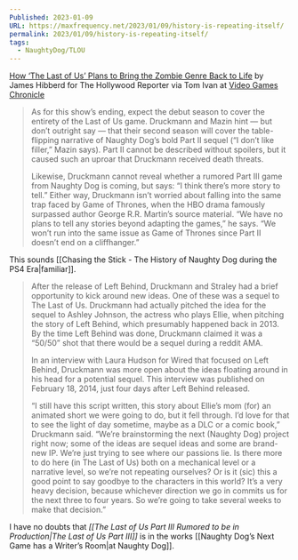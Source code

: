 ```yaml
---
Published: 2023-01-09
URL: https://maxfrequency.net/2023/01/09/history-is-repeating-itself/
permalink: 2023/01/09/history-is-repeating-itself/
tags:
  - NaughtyDog/TLOU
---
```

[How ‘The Last of Us’ Plans to Bring the Zombie Genre Back to Life](https://www.hollywoodreporter.com/tv/tv-features/the-last-of-us-hbo-pedro-pascal-bella-ramsey-interview-1235290103/) by James Hibberd for The Hollywood Reporter via Tom Ivan at [Video Games Chronicle](https://www.videogameschronicle.com/news/last-of-us-director-on-a-potential-part-3-i-think-theres-more-story-to-tell/)

> As for this show’s ending, expect the debut season to cover the entirety of the Last of Us game. Druckmann and Mazin hint — but don’t outright say — that their second season will cover the table-flipping narrative of Naughty Dog’s bold Part II sequel (“I don’t like filler,” Mazin says). Part II cannot be described without spoilers, but it caused such an uproar that Druckmann received death threats.
> 
> Likewise, Druckmann cannot reveal whether a rumored Part III game from Naughty Dog is coming, but says: “I think there’s more story to tell.” Either way, Druckmann isn’t worried about falling into the same trap faced by Game of Thrones, when the HBO drama famously surpassed author George R.R. Martin’s source material. “We have no plans to tell any stories beyond adapting the games,” he says. “We won’t run into the same issue as Game of Thrones since Part II doesn’t end on a cliffhanger.”

This sounds [[Chasing the Stick - The History of Naughty Dog during the PS4 Era|familiar]].

> After the release of Left Behind, Druckmann and Straley had a brief opportunity to kick around new ideas. One of these was a sequel to The Last of Us. Druckmann had actually pitched the idea for the sequel to Ashley Johnson, the actress who plays Ellie, when pitching the story of Left Behind, which presumably happened back in 2013. By the time Left Behind was done, Druckmann claimed it was a “50/50” shot that there would be a sequel during a reddit AMA.
> 
> In an interview with Laura Hudson for Wired that focused on Left Behind, Druckmann was more open about the ideas floating around in his head for a potential sequel. This interview was published on February 18, 2014, just four days after Left Behind released.
> 
> “I still have this script written, this story about Ellie’s mom (for) an animated short we were going to do, but it fell through. I’d love for that to see the light of day sometime, maybe as a DLC or a comic book,” Druckmann said. “We’re brainstorming the next (Naughty Dog) project right now; some of the ideas are sequel ideas and some are brand-new IP. We’re just trying to see where our passions lie. Is there more to do here (in The Last of Us) both on a mechanical level or a narrative level, so we’re not repeating ourselves? Or is it (sic) this a good point to say goodbye to the characters in this world? It’s a very heavy decision, because whichever direction we go in commits us for the next three to four years. So we’re going to take several weeks to make that decision.”

I have no doubts that *[[The Last of Us Part III Rumored to be in Production|The Last of Us Part III]]* is in the works [[Naughty Dog’s Next Game has a Writer’s Room|at Naughty Dog]].
